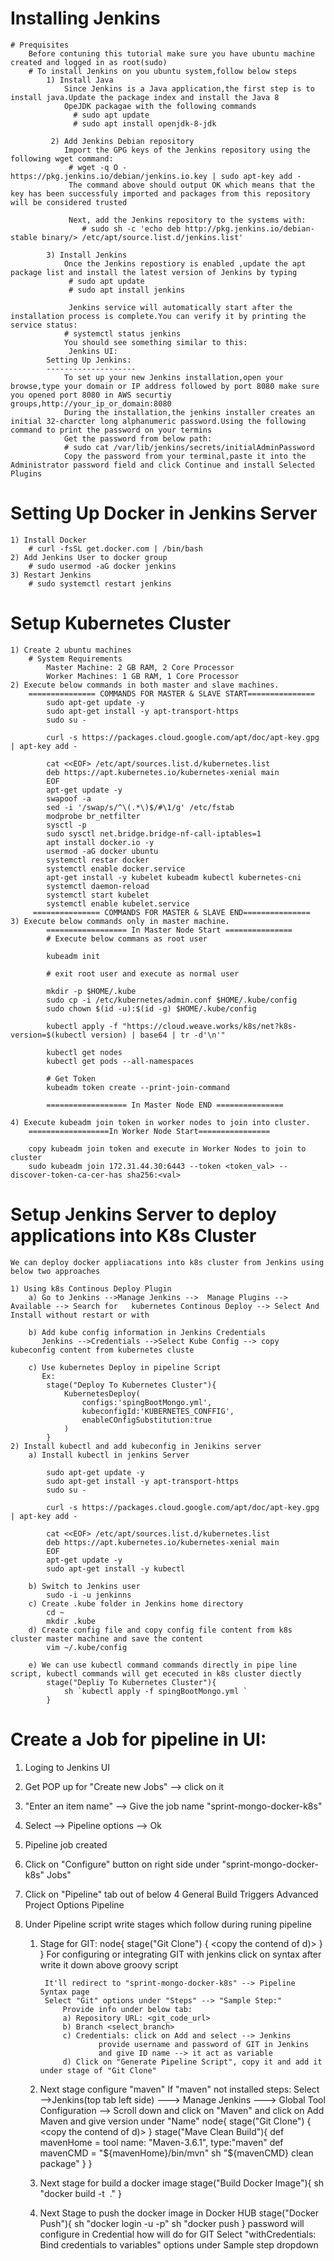 
# Installing Jenkins
    # Prequisites
        Before contuning this tutorial make sure you have ubuntu machine created and logged in as root(sudo)
        # To install Jenkins on you ubuntu system,follow below steps
            1) Install Java
                Since Jenkins is a Java application,the first step is to install java.Update the package index and install the Java 8
                OpeJDK packagae with the following commands
                  # sudo apt update
                  # sudo apt install openjdk-8-jdk
            
             2) Add Jenkins Debian repository
                Import the GPG keys of the Jenkins repository using the following wget command:
                 # wget -q O - https://pkg.jenkins.io/debian/jenkins.io.key | sudo apt-key add -
                 The command above should output OK which means that the key has been successfuly imported and packages from this repository will be considered trusted

                 Next, add the Jenkins repository to the systems with:
                    # sudo sh -c 'echo deb http://pkg.jenkins.io/debian-stable binary/> /etc/apt/source.list.d/jenkins.list'
            
            3) Install Jenkins
                Once the Jenkins repostiory is enabled ,update the apt package list and install the latest version of Jenkins by typing
                 # sudo apt update
                 # sudo apt install jenkins
               
                 Jenkins service will automatically start after the installation process is complete.You can verify it by printing the service status:
                # systemctl status jenkins
                You should see something similar to this:
                 Jenkins UI:
            Setting Up Jenkins:
            --------------------
                To set up your new Jenkins installation,open your browse,type your domain or IP address followed by port 8080 make sure you opened port 8080 in AWS securtiy groups,http://your_ip_or_domain:8080
                During the installation,the jenkins installer creates an initial 32-charcter long alphanumeric password.Using the following command to print the password on your termins
                Get the password from below path:
                # sudo cat /var/lib/jenkins/secrets/initialAdminPassword
                Copy the password from your terminal,paste it into the Administrator password field and click Continue and install Selected Plugins

                
# Setting Up Docker in Jenkins Server
    1) Install Docker
        # curl -fsSL get.docker.com | /bin/bash
    2) Add Jenkins User to docker group
        # sudo usermod -aG docker jenkins
    3) Restart Jenkins
        # sudo systemctl restart jenkins

# Setup Kubernetes Cluster
    1) Create 2 ubuntu machines
        # System Requirements
            Master Machine: 2 GB RAM, 2 Core Processor
            Worker Machines: 1 GB RAM, 1 Core Processor
    2) Execute below commands in both master and slave machines.
        =============== COMMANDS FOR MASTER & SLAVE START===============
            sudo apt-get update -y
            sudo apt-get install -y apt-transport-https
            sudo su -

            curl -s https://packages.cloud.google.com/apt/doc/apt-key.gpg | apt-key add -

            cat <<EOF> /etc/apt/sources.list.d/kubernetes.list
            deb https://apt.kubernetes.io/kubernetes-xenial main
            EOF
            apt-get update -y
            swapoof -a
            sed -i '/swap/s/^\(.*\)$/#\1/g' /etc/fstab
            modprobe br_netfilter
            sysctl -p
            sudo sysctl net.bridge.bridge-nf-call-iptables=1
            apt install docker.io -y
            usermod -aG docker ubuntu
            systemctl restar docker
            systemctl enable docker.service
            apt-get install -y kubelet kubeadm kubectl kubernetes-cni
            systemctl daemon-reload
            systemctl start kubelet
            systemctl enable kubelet.service
         =============== COMMANDS FOR MASTER & SLAVE END===============
    3) Execute below commands only in master machine.
            ================== In Master Node Start ===============
            # Execute below commans as root user
           
            kubeadm init
            
            # exit root user and execute as normal user
            
            mkdir -p $HOME/.kube
            sudo cp -i /etc/kubernetes/admin.conf $HOME/.kube/config
            sudo chown $(id -u):$(id -g) $HOME/.kube/config

            kubectl apply -f "https://cloud.weave.works/k8s/net?k8s-version=$(kubectl version) | base64 | tr -d'\n'"

            kubectl get nodes
            kubectl get pods --all-namespaces
            
            # Get Token
            kubeadm token create --print-join-command

            ================== In Master Node END ===============

    4) Execute kubeadm join token in worker nodes to join into cluster.
        ==================In Worker Node Start================
        
        copy kubeadm join token and execute in Worker Nodes to join to cluster
        sudo kubeadm join 172.31.44.30:6443 --token <token_val> --discover-token-ca-cer-has sha256:<val>

# Setup Jenkins Server to deploy applications into K8s Cluster
    We can deploy docker appliacations into k8s cluster from Jenkins using below two approaches
    
    1) Using k8s Continous Deploy Plugin
        a) Go to Jenkins -->Manage Jenkins -->  Manage Plugins --> Available --> Search for   kubernetes Continous Deploy --> Select And Install without restart or with 
 
        b) Add kube config information in Jenkins Credentials
           Jenkins -->Credentials -->Select Kube Config --> copy kubeconfig content from kubernetes cluste
        
        c) Use kubernetes Deploy in pipeline Script
           Ex:
            stage("Deploy To Kubernetes Cluster"){
                KubernetesDeploy(
                    configs:'spingBootMongo.yml',
                    kubeconfigId:'KUBERNETES_CONFFIG',
                    enableCOnfigSubstitution:true
                )
            }
    2) Install kubectl and add kubeconfig in Jenikins server
        a) Install kubectl in jenkins Server
            
            sudo apt-get update -y
            sudo apt-get install -y apt-transport-https
            sudo su -

            curl -s https://packages.cloud.google.com/apt/doc/apt-key.gpg | apt-key add -

            cat <<EOF> /etc/apt/sources.list.d/kubernetes.list
            deb https://apt.kubernetes.io/kubernetes-xenial main
            EOF
            apt-get update -y
            sudo apt-get install -y kubectl
        
        b) Switch to Jenkins user
            sudo -i -u jenkinns
        c) Create .kube folder in Jenkins home directory
            cd ~
            mkdir .kube
        d) Create config file and copy config file content from k8s cluster master machine and save the content
            vim ~/.kube/config
        
        e) We can use kubectl command commands directly in pipe line script, kubectl commands will get ececuted in k8s cluster diectly
            stage("Depliy To Kubernetes Cluster"){
                sh `kubectl apply -f spingBootMongo.yml `
            }

# Create a Job for pipeline in UI:
   1) Loging to Jenkins UI
   2) Get POP up for "Create new Jobs" --> click on it
   3) "Enter an item name" --> Give the job name "sprint-mongo-docker-k8s"
   4) Select --> Pipeline options --> Ok
   5) Pipeline job created 
   6) Click on "Configure" button on right side under "sprint-mongo-docker-k8s" Jobs"
   7) Click on "Pipeline" tab out of below 4
        General     Build Triggers     Advanced Project Options    Pipeline
   
   8) Under Pipeline script write stages which follow during runing pipeline
        1) Stage for GIT:
                node{
                    stage("Git Clone") {
                        <copy the contend of d)>
                    }
                }
                For configuring or integrating GIT with jenkins click on syntax after write it down above groovy script
                
                It'll redirect to "sprint-mongo-docker-k8s" --> Pipeline Syntax page
                Select "Git" options under "Steps" --> "Sample Step:"
                    Provide info under below tab:
                    a) Repository URL: <git_code_url>
                    b) Branch <select_branch>
                    c) Credentials: click on Add and select --> Jenkins  
                            provide username and password of GIT in Jenkins
                            and give ID name --> it act as variable
                    d) Click on "Generate Pipeline Script", copy it and add it under stage of "Git Clone"
    
        2) Next stage configure "maven" 
            If "maven" not installed 
            steps:
                Select -->Jenkins(top tab left side) ---> Manage Jenkins ---> Global Tool Configuration --> Scroll down and click on "Maven" and click on Add Maven and give version under "Name"
            node{
                stage("Git Clone") {
                    <copy the contend of d)>
                }
                stage("Mave Clean Build"){
                    def mavenHome = tool name: "Maven-3.6.1", type:"maven"
                    def mavenCMD = "${mavenHome}/bin/mvn"
                    sh "${mavenCMD} clean package"
                    }
            }
        3) Next stage for build a docker image
            stage("Build Docker Image"){
                sh "docker build -t <Image Tag Name> ."
            }
        4) Next Stage to push the docker image in Docker HUB
            stage("Docker Push"){
                sh "docker login -u <username> -p"
                sh "docker push <Docker Image Tag Name>
            }
            password will configure in Credential how will do for GIT 
            Select "withCredentials: Bind credentials to variables" options 
            under Sample step dropdown
